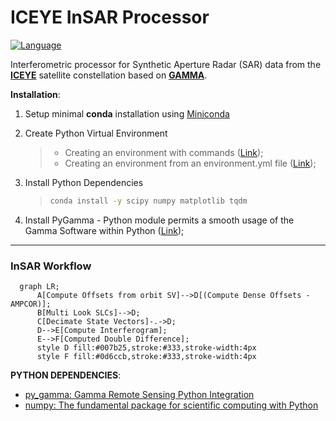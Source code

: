 # ICEYE InSAR Processor

[![Language][]][1]

Interferometric processor for Synthetic Aperture Radar (SAR) data from the **[ICEYE][]**
satellite constellation based on **[GAMMA][]**.

**Installation**:

1. Setup minimal **conda** installation using [Miniconda][]

2. Create Python Virtual Environment

    > -   Creating an environment with commands ([Link][]);
    > -   Creating an environment from an environment.yml file
    >     ([Link][2]);

3. Install Python Dependencies

    > ``` bash
    > conda install -y scipy numpy matplotlib tqdm
    > ```

4. Install PyGamma - Python module permits a smooth usage of the Gamma
    Software within Python ([Link][3]);

---
### InSAR Workflow
```mermaid
  graph LR;
      A[Compute Offsets from orbit SV]-->D[(Compute Dense Offsets - AMPCOR)];
      B[Multi Look SLCs]-->D;
      C[Decimate State Vectors]-.->D;
      D-->E[Compute Interferogram];
      E-->F[Computed Double Difference];
      style D fill:#007b25,stroke:#333,stroke-width:4px
      style F fill:#0d6ccb,stroke:#333,stroke-width:4px

```

**PYTHON DEPENDENCIES**:  
-   [py_gamma: Gamma Remote Sensing Python
    Integration][]
-   [numpy: The fundamental package for scientific computing with
    Python][]

  [Language]: https://img.shields.io/badge/python%20-3.7%2B-brightgreen
  [1]: ..%20image::%20https://www.python.org/
  [ICEYE]: ..%20image::%20https://www.iceye.com/
  [GAMMA]: ..%20image::%20https://www.gammasoftware.com/
  [Miniconda]: https://docs.conda.io/en/latest/miniconda.html
  [Link]: https://docs.conda.io/projects/conda/en/latest/user-guide/tasks/manage-environments.html#creating-an-environment-with-commands
  [2]: https://docs.conda.io/projects/conda/en/latest/user-guide/tasks/manage-environments.html#creating-an-environment-from-an-environment-yml-file
  [3]: https://gamma-rs.ch/uploads/media/upgrades_info_20210701.pdf
  [numpy: The fundamental package for scientific computing with Python]: https://numpy.org
  [py_gamma: Gamma Remote Sensing Python Integration]: http://www.gammasoftware.com/

